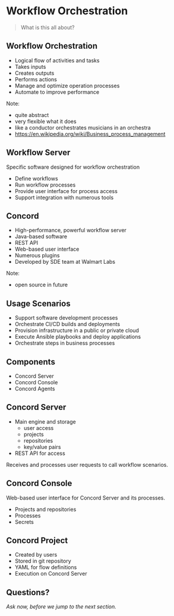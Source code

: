 # Workflow Orchestration

> What is this all about?


## Workflow Orchestration

- Logical flow of activities and tasks
- Takes inputs
- Creates outputs
- Performs actions
- Manage and optimize operation processes
- Automate to improve performance

Note:
- quite abstract
- very flexible what it does
- like a conductor orchestrates musicians in an orchestra
- https://en.wikipedia.org/wiki/Business_process_management


## Workflow Server

Specific software designed for workflow orchestration

- Define workflows
- Run workflow processes
- Provide user interface for process access
- Support integration with numerous tools


## Concord

- High-performance, powerful workflow server
- Java-based software
- REST API
- Web-based user interface
- Numerous plugins
- Developed by SDE team at Walmart Labs

Note:
- open source in future


## Usage Scenarios

- Support software development processes
- Orchestrate CI/CD builds and deployments
- Provision infrastructure in a public or private cloud
- Execute Ansible playbooks and deploy applications
- Orchestrate steps in business processes


## Components

- Concord Server
- Concord Console
- Concord Agents


## Concord Server

- Main engine and storage
  - user access
  - projects
  - repositories
  - key/value pairs
- REST API for access

Receives and processes user requests to call workflow scenarios.


## Concord Console

Web-based user interface for Concord Server and its processes. 

- Projects and repositories
- Processes
- Secrets


## Concord Project

- Created by users
- Stored in git repository
- YAML for flow definitions
- Execution on Concord Server


## Questions?

<em class="yellow">Ask now, before we jump to the next section.</em>

